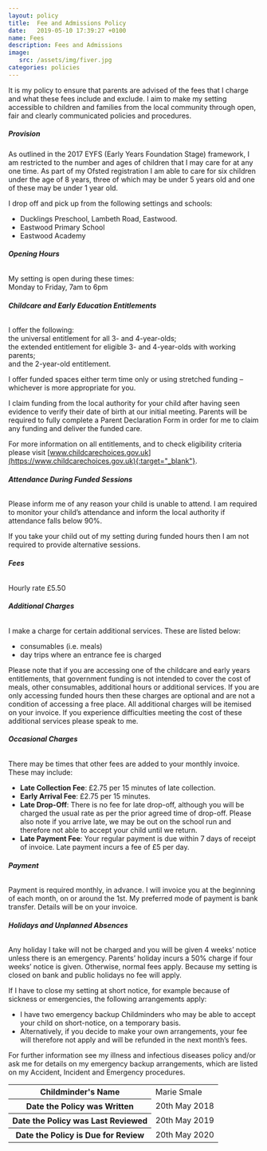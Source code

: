 ```yaml
---
layout: policy
title:  Fee and Admissions Policy
date:   2019-05-10 17:39:27 +0100
name: Fees
description: Fees and Admissions
image:
   src: /assets/img/fiver.jpg
categories: policies
---
```


It is my policy to ensure that parents are advised of the fees that I charge and what these fees include and exclude. I aim to make my setting accessible to children and families from the local community through open, fair and clearly communicated policies and procedures.

##### **Provision**

As outlined in the 2017 EYFS (Early Years Foundation Stage) framework, I am restricted to the number and ages of children that I may care for at any one time. As part of my Ofsted registration I am able to care for six children under the age of 8 years, three of which may be under 5 years old and one of these may be under 1 year old.

I drop off and pick up from the following settings and schools:
+ Ducklings Preschool, Lambeth Road, Eastwood.
+ Eastwood Primary School
+ Eastwood Academy

###### **Opening Hours**

My setting is open during these times:  
  Monday to Friday, 7am to 6pm  

###### **Childcare and Early Education Entitlements**

I offer the following:  
  the universal entitlement for all 3- and 4-year-olds;   
  the extended entitlement for eligible 3- and 4-year-olds with working parents;  
  and the 2-year-old entitlement.  

I offer funded spaces either term time only or using stretched funding – whichever is more appropriate for you.

I claim funding from the local authority for your child after having seen evidence to verify their date of birth at our initial meeting. Parents will be required to fully complete a Parent Declaration Form in order for me to claim any funding and deliver the funded care.

For more information on all entitlements, and to check eligibility criteria please visit [www.childcarechoices.gov.uk](https://www.childcarechoices.gov.uk){:target="_blank"}.

###### **Attendance During Funded Sessions**

Please inform me of any reason your child is unable to attend. I am required to monitor your child’s attendance and inform the local authority if attendance falls below 90%.

If you take your child out of my setting during funded hours then I am not required to provide alternative sessions.

###### **Fees**

Hourly rate £5.50

###### **Additional Charges**

I make a charge for certain additional services. These are listed below:
+ consumables (i.e. meals)
+ day trips where an entrance fee is charged

Please note that if you are accessing one of the childcare and early years entitlements, that government funding is not intended to cover the cost of meals, other consumables, additional hours or additional services. If you are only accessing funded hours then these charges are optional and are not a condition of accessing a free place. All additional charges will be itemised on your invoice. If you experience difficulties meeting the cost of these additional services please speak to me.

###### **Occasional Charges**

There may be times that other fees are added to your monthly invoice. These may include:
+ __Late Collection Fee__: £2.75 per 15 minutes of late collection. 
+ __Early Arrival Fee__: £2.75 per 15 minutes.
+ __Late Drop-Off__: There is no fee for late drop-off, although you will be charged the usual rate as per the prior agreed time of drop-off. Please also note if you arrive late, we may be out on the school run and therefore not able to accept your child until we return.
+ __Late Payment Fee__: Your regular payment is due within 7 days of receipt of invoice. Late payment incurs a fee of £5 per day.

###### **Payment**

Payment is required monthly, in advance.
I will invoice you at the beginning of each month, on or around the 1st.
My preferred mode of payment is bank transfer. Details will be on your invoice.

###### **Holidays and Unplanned Absences**

Any holiday I take will not be charged and you will be given 4 weeks’ notice unless there is an emergency.
Parents’ holiday incurs a 50% charge if four weeks’ notice is given. Otherwise, normal fees apply.
Because my setting is closed on bank and public holidays no fee will apply.

If I have to close my setting at short notice, for example because of sickness or emergencies, the following arrangements apply:
+ I have two emergency backup Childminders who may be able to accept your child on short-notice, on a temporary basis.
+ Alternatively, if you decide to make your own arrangements, your fee will therefore not apply and will be refunded in the next month’s fees.

For further information see my illness and infectious diseases policy and/or ask me for details on my emergency backup arrangements, which are listed on my Accident, Incident and Emergency procedures.

<table class="table table-bordered mt-5 mb-5">
  <tbody>
    <tr>
      <th scope="row">Childminder's Name </th>
      <td>Marie Smale</td>
    </tr>
    <tr>
      <th scope="row">Date the Policy was Written</th>
      <td>20th May 2018</td>
    </tr>
    <tr>
      <th scope="row">Date the Policy was Last Reviewed</th>
      <td>20th May 2019</td>
    </tr>
    <tr>
      <th scope="row">Date the Policy is Due for Review</th>
      <td>20th May 2020</td>
    </tr>
  </tbody>
</table>